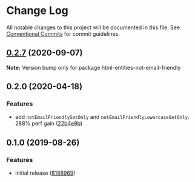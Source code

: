 # Change Log

All notable changes to this project will be documented in this file.
See [Conventional Commits](https://conventionalcommits.org) for commit guidelines.

## [0.2.7](https://gitlab.com/codsen/codsen/compare/html-entities-not-email-friendly@0.2.6...html-entities-not-email-friendly@0.2.7) (2020-09-07)

**Note:** Version bump only for package html-entities-not-email-friendly





## 0.2.0 (2020-04-18)

### Features

- add `notEmailFriendlySetOnly` and `notEmailFriendlyLowercaseSetOnly`. 288% perf gain ([22b4e9b](https://gitlab.com/codsen/codsen/commit/22b4e9b5dbe02a27c513f0a02d52fe54c496c0a0))

## 0.1.0 (2019-08-26)

### Features

- initial release ([8186969](https://gitlab.com/codsen/codsen/commit/8186969))
